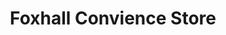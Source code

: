 ---
title: "Foxhall Convience Store"
url: /blackpool/foxhall-convience-store/
shop: Lebensmittel
---
